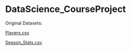 # DataScience_CourseProject

Original Datasets:

[Players.csv](https://www.kaggle.com/datasets/drgilermo/nba-players-stats?select=Players.csv)

[Season_Stats.csv](https://www.kaggle.com/datasets/drgilermo/nba-players-stats?select=Seasons_Stats.csv)

